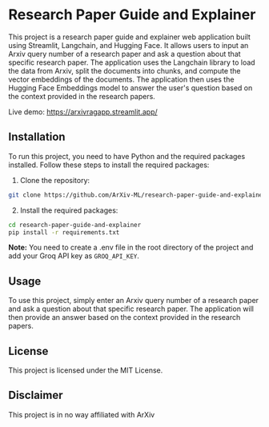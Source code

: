 # Research Paper Guide and Explainer

This project is a research paper guide and explainer web application built using Streamlit, Langchain, and Hugging Face. It allows users to input an Arxiv query number of a research paper and ask a question about that specific research paper. The application uses the Langchain library to load the data from Arxiv, split the documents into chunks, and compute the vector embeddings of the documents. The application then uses the Hugging Face Embeddings model to answer the user's question based on the context provided in the research papers.


Live demo: https://arxivragapp.streamlit.app/



## Installation

To run this project, you need to have Python and the required packages installed. Follow these steps to install the required packages:

1. Clone the repository:

  ```bash
  git clone https://github.com/ArXiv-ML/research-paper-guide-and-explainer.git
  ```

2. Install the required packages:

  ```bash
  cd research-paper-guide-and-explainer
  pip install -r requirements.txt
  ```

**Note:** You need to create a .env file in the root directory of the project and add your Groq API key as `GROQ_API_KEY`.

## Usage

To use this project, simply enter an Arxiv query number of a research paper and ask a question about that specific research paper. The application will then provide an answer based on the context provided in the research papers.


## License

This project is licensed under the MIT License.



## Disclaimer

This project is in no way affiliated with ArXiv

